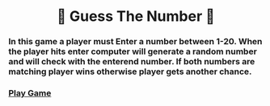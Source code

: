 <h1 align="center">🎲 Guess The Number 🎲</h1>

<h3>In this game a player must Enter a number between 1-20. When the player hits enter computer will generate a random number  and will check with the enterend number. If both numbers are matching player wins otherwise player  gets another chance.<h3/>

<a href="https://sparkling-tarsier-742f2d.netlify.app">Play Game</a>
